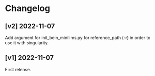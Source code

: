 # Changelog

## [v2] 2022-11-07
Add argument for init_bein_minilims.py for reference_path (-r) in order to use it with singularity.

## [v1] 2022-11-07
First release.
